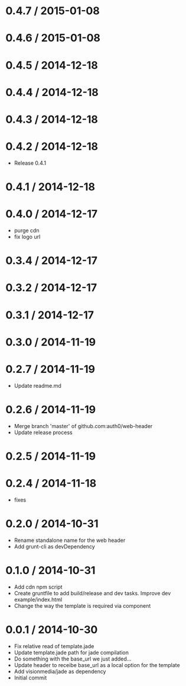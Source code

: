 
0.4.7 / 2015-01-08
==================


0.4.6 / 2015-01-08
==================

0.4.5 / 2014-12-18
==================



0.4.4 / 2014-12-18
==================



0.4.3 / 2014-12-18
==================



0.4.2 / 2014-12-18
==================

  * Release 0.4.1

0.4.1 / 2014-12-18
==================



0.4.0 / 2014-12-17
==================

  * purge cdn
  * fix logo url

0.3.4 / 2014-12-17
==================



0.3.2 / 2014-12-17
==================



0.3.1 / 2014-12-17
==================



0.3.0 / 2014-11-19
==================



0.2.7 / 2014-11-19
==================

  * Update readme.md

0.2.6 / 2014-11-19
==================

  * Merge branch 'master' of github.com:auth0/web-header
  * Update release process

0.2.5 / 2014-11-19
==================



0.2.4 / 2014-11-18
==================

  * fixes

0.2.0 / 2014-10-31
==================

  * Rename standalone name for the web header
  * Add grunt-cli as devDependency

0.1.0 / 2014-10-31
==================

  * Add cdn npm script
  * Create gruntfile to add build/release and dev tasks. Improve dev example/index.html
  * Change the way the template is required via component

0.0.1 / 2014-10-30
==================

  * Fix relative read of template.jade
  * Update template.jade path for jade compilation
  * Do something with the base_url we just added...
  * Update header to receibe base_url as a local option for the template
  * Add visionmedia/jade as dependency
  * Initial commit
